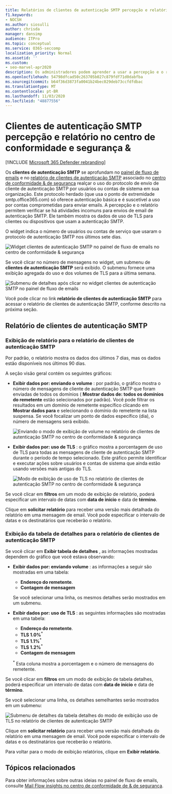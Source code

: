 ```yaml
---
title: Relatórios de clientes de autenticação SMTP percepção e relatório no painel de fluxo de emails
f1.keywords:
- NOCSH
ms.author: siosulli
author: chrisda
manager: dansimp
audience: ITPro
ms.topic: conceptual
ms.service: O365-seccomp
localization_priority: Normal
ms.assetid: ''
ms.custom:
- seo-marvel-apr2020
description: Os administradores podem aprender a usar a percepção e o relatório de autenticação SMTP no painel de fluxo de emails no centro de conformidade de & de segurança para monitorar remetentes de email em sua organização que usam SMTP autenticado (autenticação SMTP) para enviar mensagens de email.
ms.openlocfilehash: 54798dfcad50c263705b027c879fdf71d0dabfba
ms.sourcegitcommit: b64f36d3873fa0041b24bec029deb73ccfdfdbac
ms.translationtype: MT
ms.contentlocale: pt-BR
ms.lasthandoff: 11/03/2020
ms.locfileid: "48877556"
---
```

# <a name="smtp-auth-clients-insight-and-report-in-the-security--compliance-center"></a>Clientes de autenticação SMTP percepção e relatório no centro de conformidade e segurança &

[!INCLUDE [Microsoft 365 Defender rebranding](../includes/microsoft-defender-for-office.md)]


Os **clientes de autenticação SMTP** se aprofundam no [painel de fluxo de emails](mail-flow-insights-v2.md) e no [relatório de clientes de autenticação SMTP](#smtp-auth-clients-report) associado no [centro de conformidade & de segurança](https://protection.office.com) realçar o uso do protocolo de envio de cliente de autenticação SMTP por usuários ou contas de sistema em sua organização. Este protocolo herdado (que usa o ponto de extremidade smtp.office365.com) só oferece autenticação básica e é suscetível a uso por contas comprometidas para enviar emails. A percepção e o relatório permitem verificar se há atividades incomuns para envios de email de autenticação SMTP. Ele também mostra os dados de uso de TLS para clientes ou dispositivos que usam a autenticação SMTP.

O widget indica o número de usuários ou contas de serviço que usaram o protocolo de autenticação SMTP nos últimos sete dias.

![Widget clientes de autenticação SMTP no painel de fluxo de emails no centro de conformidade & segurança](../../media/mfi-smtp-auth-clients-report-widget.png)

Se você clicar no número de mensagens no widget, um submenu de **clientes de autenticação SMTP** será exibido. O submenu fornece uma exibição agregada do uso e dos volumes de TLS para a última semana.

![Submenu de detalhes após clicar no widget clientes de autenticação SMTP no painel de fluxo de emails](../../media/mfi-smtp-auth-clients-report-details.png)

Você pode clicar no link **relatório de clientes de autenticação SMTP** para acessar o relatório de clientes de autenticação SMTP, conforme descrito na próxima seção.

## <a name="smtp-auth-clients-report"></a>Relatório de clientes de autenticação SMTP

### <a name="report-view-for-the-smtp-auth-clients-report"></a>Exibição de relatório para o relatório de clientes de autenticação SMTP

Por padrão, o relatório mostra os dados dos últimos 7 dias, mas os dados estão disponíveis nos últimos 90 dias.

A seção visão geral contém os seguintes gráficos:

- **Exibir dados por: enviando o volume** : por padrão, o gráfico mostra o número de mensagens de cliente de autenticação SMTP que foram enviadas de todos os domínios ( **Mostrar dados de: todos os domínios do remetente** estão selecionados por padrão). Você pode filtrar os resultados em um domínio de remetente específico clicando em **Mostrar dados para** e selecionando o domínio do remetente na lista suspensa. Se você focalizar um ponto de dados específico (dia), o número de mensagens será exibido.

  ![Enviando o modo de exibição de volume no relatório de clientes de autenticação SMTP no centro de conformidade & segurança](../../media/mfi-smtp-auth-clients-report-sending-volume-view.png)

- **Exibir dados por: uso de TLS** : o gráfico mostra a porcentagem de uso de TLS para todas as mensagens de cliente de autenticação SMTP durante o período de tempo selecionado. Este gráfico permite identificar e executar ações sobre usuários e contas de sistema que ainda estão usando versões mais antigas do TLS.

  ![Modo de exibição de uso de TLS no relatório de clientes de autenticação SMTP no centro de conformidade & segurança](../../media/mfi-smtp-auth-clients-report-tls-usage-view.png)

Se você clicar em **filtros** em um modo de exibição de relatório, poderá especificar um intervalo de datas com **data de início** e data de **término**.

Clique em **solicitar relatório** para receber uma versão mais detalhada do relatório em uma mensagem de email. Você pode especificar o intervalo de datas e os destinatários que receberão o relatório.

### <a name="details-table-view-for-the-smtp-auth-clients-report"></a>Exibição da tabela de detalhes para o relatório de clientes de autenticação SMTP

Se você clicar em **Exibir tabela de detalhes** , as informações mostradas dependem do gráfico que você estava observando:

- **Exibir dados por: enviando volume** : as informações a seguir são mostradas em uma tabela:

  - **Endereço do remetente**.
  - **Contagem de mensagem**

  Se você selecionar uma linha, os mesmos detalhes serão mostrados em um submenu.

- **Exibir dados por: uso de TLS** : as seguintes informações são mostradas em uma tabela:

  - **Endereço do remetente**.
  - **TLS 1.0%**<sup>\*</sup>
  - **TLS 1.1%**<sup>\*</sup>
  - **TLS 1.2%**<sup>\*</sup>
  - **Contagem de mensagem**

  <sup>\*</sup> Esta coluna mostra a porcentagem e o número de mensagens do remetente.

Se você clicar em **filtros** em um modo de exibição de tabela detalhes, poderá especificar um intervalo de datas com **data de início** e data de **término**.

Se você selecionar uma linha, os detalhes semelhantes serão mostrados em um submenu:

![Submenu de detalhes da tabela detalhes do modo de exibição uso de TLS no relatório de clientes de autenticação SMTP](../../media/mfi-smtp-auth-clients-report-tls-usage-view-view-details-table-details.png)

Clique em **solicitar relatório** para receber uma versão mais detalhada do relatório em uma mensagem de email. Você pode especificar o intervalo de datas e os destinatários que receberão o relatório.

Para voltar para o modo de exibição relatórios, clique em **Exibir relatório**.

## <a name="related-topics"></a>Tópicos relacionados

Para obter informações sobre outras ideias no painel de fluxo de emails, consulte [Mail Flow insights no centro de conformidade de & de segurança](mail-flow-insights-v2.md).
